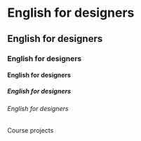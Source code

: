 # English for designers
## English for designers
### English for designers
#### English for designers
##### English for designers
###### English for designers

Course projects
